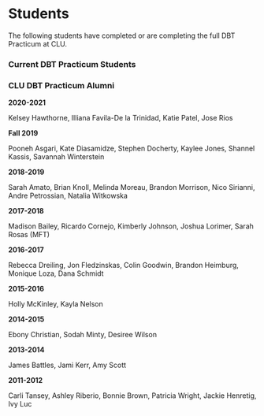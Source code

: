 # Students


The following students have completed or are completing the full DBT Practicum at CLU.

### Current DBT Practicum Students





### CLU DBT Practicum Alumni

**2020-2021**

Kelsey Hawthorne, Illiana Favila-De la Trinidad, Katie Patel, Jose Rios 

**Fall 2019** 

Pooneh Asgari, Kate Diasamidze, Stephen Docherty, Kaylee Jones, Shannel Kassis, Savannah Winterstein

**2018-2019** 

Sarah Amato, Brian Knoll, Melinda Moreau, Brandon Morrison, Nico Sirianni, Andre Petrossian, Natalia Witkowska

**2017-2018** 

Madison Bailey, Ricardo Cornejo, Kimberly Johnson, Joshua Lorimer, Sarah Rosas (MFT)

**2016-2017**

Rebecca Dreiling, Jon Fledzinskas, Colin Goodwin, Brandon Heimburg, Monique Loza, Dana Schmidt

**2015-2016**

Holly McKinley, Kayla Nelson

**2014-2015**

Ebony Christian, Sodah Minty, Desiree Wilson

**2013-2014**

James Battles, Jami Kerr, Amy Scott

**2011-2012**

Carli Tansey, Ashley Riberio, Bonnie Brown, Patricia Wright, Jackie Henretig, Ivy Luc
